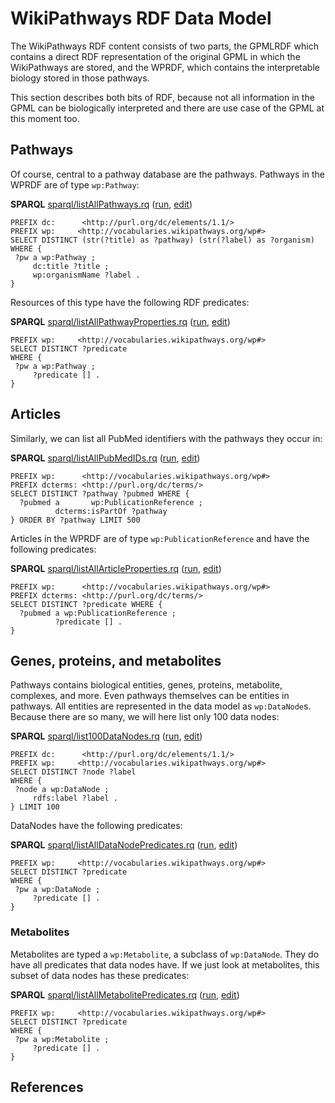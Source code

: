 # WikiPathways RDF Data Model

The WikiPathways RDF content consists of two parts, the GPMLRDF which contains a direct
RDF representation of the original <a name="tp1">GPML</a> in which the WikiPathways are stored, and the
WPRDF, which contains the interpretable biology stored in those pathways.

This section describes both bits of RDF, because not all information in the GPML
can be biologically interpreted and there are use case of the GPML at this moment too.

## Pathways

Of course, central to a <a name="tp2">pathway</a> database are the pathways. Pathways in the WPRDF
are of type `wp:Pathway`:

**SPARQL** [sparql/listAllPathways.rq](sparql/listAllPathways.code.html) ([run](http://sparql.wikipathways.org/sparql?query=PREFIX+dc%3A++++++%3Chttp%3A%2F%2Fpurl.org%2Fdc%2Felements%2F1.1%2F%3E+%0APREFIX+wp%3A+++++%3Chttp%3A%2F%2Fvocabularies.wikipathways.org%2Fwp%23%3E%0A%0ASELECT+DISTINCT+%28str%28%3Ftitle%29+as+%3Fpathway%29+%28str%28%3Flabel%29+as+%3Forganism%29%0AWHERE+%7B%0A+%3Fpw+a+wp%3APathway+%3B%0A+++++dc%3Atitle+%3Ftitle+%3B%0A+++++wp%3AorganismName+%3Flabel+.%0A%7D%0A), [edit](http://sparql.wikipathways.org/sparql?qtxt=PREFIX+dc%3A++++++%3Chttp%3A%2F%2Fpurl.org%2Fdc%2Felements%2F1.1%2F%3E+%0APREFIX+wp%3A+++++%3Chttp%3A%2F%2Fvocabularies.wikipathways.org%2Fwp%23%3E%0A%0ASELECT+DISTINCT+%28str%28%3Ftitle%29+as+%3Fpathway%29+%28str%28%3Flabel%29+as+%3Forganism%29%0AWHERE+%7B%0A+%3Fpw+a+wp%3APathway+%3B%0A+++++dc%3Atitle+%3Ftitle+%3B%0A+++++wp%3AorganismName+%3Flabel+.%0A%7D%0A))

```sparql
PREFIX dc:      <http://purl.org/dc/elements/1.1/> 
PREFIX wp:     <http://vocabularies.wikipathways.org/wp#>
SELECT DISTINCT (str(?title) as ?pathway) (str(?label) as ?organism)
WHERE {
 ?pw a wp:Pathway ;
     dc:title ?title ;
     wp:organismName ?label .
}
```

Resources of this type have the following RDF predicates:

**SPARQL** [sparql/listAllPathwayProperties.rq](sparql/listAllPathwayProperties.code.html) ([run](http://sparql.wikipathways.org/sparql?query=PREFIX+wp%3A+++++%3Chttp%3A%2F%2Fvocabularies.wikipathways.org%2Fwp%23%3E%0A%0ASELECT+DISTINCT+%3Fpredicate%0AWHERE+%7B%0A+%3Fpw+a+wp%3APathway+%3B%0A+++++%3Fpredicate+%5B%5D+.%0A%7D%0A), [edit](http://sparql.wikipathways.org/sparql?qtxt=PREFIX+wp%3A+++++%3Chttp%3A%2F%2Fvocabularies.wikipathways.org%2Fwp%23%3E%0A%0ASELECT+DISTINCT+%3Fpredicate%0AWHERE+%7B%0A+%3Fpw+a+wp%3APathway+%3B%0A+++++%3Fpredicate+%5B%5D+.%0A%7D%0A))

```sparql
PREFIX wp:     <http://vocabularies.wikipathways.org/wp#>
SELECT DISTINCT ?predicate
WHERE {
 ?pw a wp:Pathway ;
     ?predicate [] .
}
```

## Articles

Similarly, we can list all <a name="tp3">PubMed</a> identifiers with the pathways they occur in:

**SPARQL** [sparql/listAllPubMedIDs.rq](sparql/listAllPubMedIDs.code.html) ([run](http://sparql.wikipathways.org/sparql?query=PREFIX+wp%3A++++++%3Chttp%3A%2F%2Fvocabularies.wikipathways.org%2Fwp%23%3E%0APREFIX+dcterms%3A+%3Chttp%3A%2F%2Fpurl.org%2Fdc%2Fterms%2F%3E%0ASELECT+DISTINCT+%3Fpathway+%3Fpubmed+WHERE+%7B%0A++%3Fpubmed+a+++++++wp%3APublicationReference+%3B%0A++++++++++dcterms%3AisPartOf+%3Fpathway%0A%7D+ORDER+BY+%3Fpathway+LIMIT+500%0A), [edit](http://sparql.wikipathways.org/sparql?qtxt=PREFIX+wp%3A++++++%3Chttp%3A%2F%2Fvocabularies.wikipathways.org%2Fwp%23%3E%0APREFIX+dcterms%3A+%3Chttp%3A%2F%2Fpurl.org%2Fdc%2Fterms%2F%3E%0ASELECT+DISTINCT+%3Fpathway+%3Fpubmed+WHERE+%7B%0A++%3Fpubmed+a+++++++wp%3APublicationReference+%3B%0A++++++++++dcterms%3AisPartOf+%3Fpathway%0A%7D+ORDER+BY+%3Fpathway+LIMIT+500%0A))

```sparql
PREFIX wp:      <http://vocabularies.wikipathways.org/wp#>
PREFIX dcterms: <http://purl.org/dc/terms/>
SELECT DISTINCT ?pathway ?pubmed WHERE {
  ?pubmed a       wp:PublicationReference ;
          dcterms:isPartOf ?pathway
} ORDER BY ?pathway LIMIT 500
```

Articles in the WPRDF are of type `wp:PublicationReference` and have the following predicates:

**SPARQL** [sparql/listAllArticleProperties.rq](sparql/listAllArticleProperties.code.html) ([run](http://sparql.wikipathways.org/sparql?query=PREFIX+wp%3A++++++%3Chttp%3A%2F%2Fvocabularies.wikipathways.org%2Fwp%23%3E%0APREFIX+dcterms%3A+%3Chttp%3A%2F%2Fpurl.org%2Fdc%2Fterms%2F%3E%0A%0ASELECT+DISTINCT+%3Fpredicate+WHERE+%7B%0A++%3Fpubmed+a+wp%3APublicationReference+%3B%0A++++++++++%3Fpredicate+%5B%5D+.%0A%7D%0A), [edit](http://sparql.wikipathways.org/sparql?qtxt=PREFIX+wp%3A++++++%3Chttp%3A%2F%2Fvocabularies.wikipathways.org%2Fwp%23%3E%0APREFIX+dcterms%3A+%3Chttp%3A%2F%2Fpurl.org%2Fdc%2Fterms%2F%3E%0A%0ASELECT+DISTINCT+%3Fpredicate+WHERE+%7B%0A++%3Fpubmed+a+wp%3APublicationReference+%3B%0A++++++++++%3Fpredicate+%5B%5D+.%0A%7D%0A))

```sparql
PREFIX wp:      <http://vocabularies.wikipathways.org/wp#>
PREFIX dcterms: <http://purl.org/dc/terms/>
SELECT DISTINCT ?predicate WHERE {
  ?pubmed a wp:PublicationReference ;
          ?predicate [] .
}
```

## Genes, proteins, and metabolites

Pathways contains biological entities, genes, proteins, metabolite, complexes, and more.
Even pathways themselves can be entities in pathways. All entities are represented in the
data model as `wp:DataNode`s. Because there are so many, we will here list only 100 data nodes:

**SPARQL** [sparql/list100DataNodes.rq](sparql/list100DataNodes.code.html) ([run](http://sparql.wikipathways.org/sparql?query=PREFIX+dc%3A++++++%3Chttp%3A%2F%2Fpurl.org%2Fdc%2Felements%2F1.1%2F%3E+%0APREFIX+wp%3A+++++%3Chttp%3A%2F%2Fvocabularies.wikipathways.org%2Fwp%23%3E%0A%0ASELECT+DISTINCT+%3Fnode+%3Flabel%0AWHERE+%7B%0A+%3Fnode+a+wp%3ADataNode+%3B%0A+++++rdfs%3Alabel+%3Flabel+.%0A%7D+LIMIT+100%0A), [edit](http://sparql.wikipathways.org/sparql?qtxt=PREFIX+dc%3A++++++%3Chttp%3A%2F%2Fpurl.org%2Fdc%2Felements%2F1.1%2F%3E+%0APREFIX+wp%3A+++++%3Chttp%3A%2F%2Fvocabularies.wikipathways.org%2Fwp%23%3E%0A%0ASELECT+DISTINCT+%3Fnode+%3Flabel%0AWHERE+%7B%0A+%3Fnode+a+wp%3ADataNode+%3B%0A+++++rdfs%3Alabel+%3Flabel+.%0A%7D+LIMIT+100%0A))

```sparql
PREFIX dc:      <http://purl.org/dc/elements/1.1/> 
PREFIX wp:     <http://vocabularies.wikipathways.org/wp#>
SELECT DISTINCT ?node ?label
WHERE {
 ?node a wp:DataNode ;
     rdfs:label ?label .
} LIMIT 100
```

DataNodes have the following predicates:

**SPARQL** [sparql/listAllDataNodePredicates.rq](sparql/listAllDataNodePredicates.code.html) ([run](http://sparql.wikipathways.org/sparql?query=PREFIX+wp%3A+++++%3Chttp%3A%2F%2Fvocabularies.wikipathways.org%2Fwp%23%3E%0A%0ASELECT+DISTINCT+%3Fpredicate%0AWHERE+%7B%0A+%3Fpw+a+wp%3ADataNode+%3B%0A+++++%3Fpredicate+%5B%5D+.%0A%7D%0A), [edit](http://sparql.wikipathways.org/sparql?qtxt=PREFIX+wp%3A+++++%3Chttp%3A%2F%2Fvocabularies.wikipathways.org%2Fwp%23%3E%0A%0ASELECT+DISTINCT+%3Fpredicate%0AWHERE+%7B%0A+%3Fpw+a+wp%3ADataNode+%3B%0A+++++%3Fpredicate+%5B%5D+.%0A%7D%0A))

```sparql
PREFIX wp:     <http://vocabularies.wikipathways.org/wp#>
SELECT DISTINCT ?predicate
WHERE {
 ?pw a wp:DataNode ;
     ?predicate [] .
}
```

### Metabolites

Metabolites are typed a `wp:Metabolite`, a subclass of `wp:DataNode`. They do have all
predicates that data nodes have. If we just look at metabolites, this subset of data nodes
has these predicates:

**SPARQL** [sparql/listAllMetabolitePredicates.rq](sparql/listAllMetabolitePredicates.code.html) ([run](http://sparql.wikipathways.org/sparql?query=PREFIX+wp%3A+++++%3Chttp%3A%2F%2Fvocabularies.wikipathways.org%2Fwp%23%3E%0A%0ASELECT+DISTINCT+%3Fpredicate%0AWHERE+%7B%0A+%3Fpw+a+wp%3AMetabolite+%3B%0A+++++%3Fpredicate+%5B%5D+.%0A%7D%0A), [edit](http://sparql.wikipathways.org/sparql?qtxt=PREFIX+wp%3A+++++%3Chttp%3A%2F%2Fvocabularies.wikipathways.org%2Fwp%23%3E%0A%0ASELECT+DISTINCT+%3Fpredicate%0AWHERE+%7B%0A+%3Fpw+a+wp%3AMetabolite+%3B%0A+++++%3Fpredicate+%5B%5D+.%0A%7D%0A))

```sparql
PREFIX wp:     <http://vocabularies.wikipathways.org/wp#>
SELECT DISTINCT ?predicate
WHERE {
 ?pw a wp:Metabolite ;
     ?predicate [] .
}
```

## References



